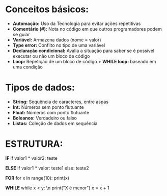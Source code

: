 # **Conceitos básicos:**

- **Automação:** Uso da Tecnologia para evitar ações repetitivas
- **Comentário (#):** Nota no código em que outros programadores podem se guiar
- **Variável:** Armazena dados (nome = valor)
- **Type error:** Conflito no tipo de uma variável
- **Declaração condicional:** Avalia a situação para saber se é possível executar ou não um bloco de código
- **Loop:** Repetição de um bloco de código **+ WHILE loop:** baseado em uma condição

# **Tipos de dados:**

- **String:** Sequência de caracteres, entre aspas
- **Int:** Números sem ponto flutuante
- **Float:** Números com ponto flutuante
- **Boleanos:** Verdadeiro ou falso
- **Listas:** Coleção de dados em sequência

# **ESTRUTURA:**

**IF**
if valor1 * valor2:
    teste

**ELSE**
if valor1 * valor:
    teste1
else:
    teste2

**FOR**
for x in range(10): 
    print(x)

**WHILE**
while x < y: \n
    print("X é menor")
    x = x + 1 
